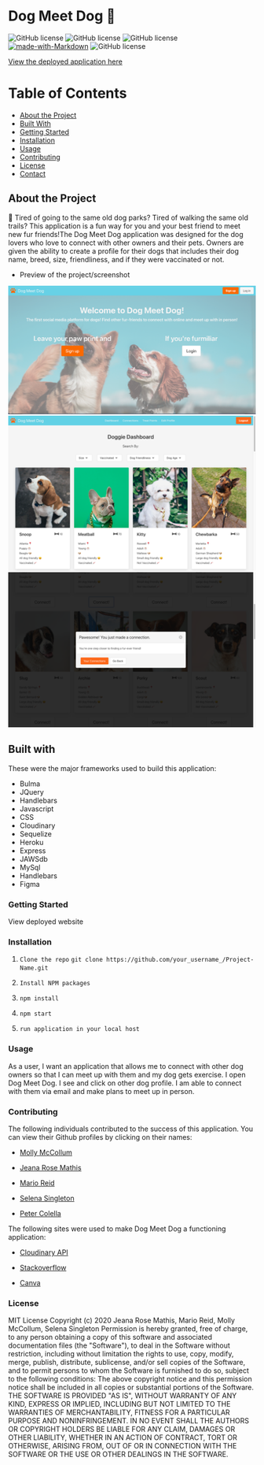 # Dog Meet Dog 🐶

![GitHub license](https://img.shields.io/badge/license-MIT-blue.svg)
![GitHub license](https://img.shields.io/badge/Javascript-yellow)
![GitHub license](https://img.shields.io/badge/-node.js-green)
[![made-with-Markdown](https://img.shields.io/badge/Made%20with-Markdown-1f425f.svg)](http://commonmark.org)
![GitHub license](https://img.shields.io/badge/mySQL-blue)

[View the deployed application here](https://github.com/mollymccollumwx/project2)
# Table of Contents

* [About the Project](#about-the-project)
* [Built With](#built-with)
* [Getting Started](#getting-started)
* [Installation](#installation)
* [Usage](#usage)
* [Contributing](#contributing)
* [License](#license)
* [Contact](#contact)

## About the Project 

🐾 Tired of going to the same old dog parks? Tired of walking the same old trails? This application is a fun way for you and your best friend to meet new fur friends!The Dog Meet Dog application was designed for the dog lovers who love to connect with other owners and their pets. Owners are given the ability to create a profile for their dogs that includes their dog name, breed, size, friendliness, and if they were vaccinated or not. 

* Preview of the project/screenshot 

![Dog Meet Dog](./public/assets/images/homePage.png)
![Dashboard](./public/assets/images/doggieDashboard.png)
![Dashboard](./public/assets/images/connectionMadeAlert.png)

## Built with 

These were the major frameworks used to build this application:  

* Bulma 
* JQuery 
* Handlebars 
* Javascript 
* CSS   
* Cloudinary
* Sequelize 
* Heroku 
* Express 
* JAWSdb 
* MySql 
* Handlebars 
* Figma 

### Getting Started 
View deployed website


### Installation 

1.  `Clone the repo`
    `git clone https://github.com/your_username_/Project-Name.git`

2.  `Install NPM packages`

3.  `npm install`

4. `npm start`

5. `run application in your local host`

### Usage 

As a user, I want an application that allows me to connect with other dog owners so that I can meet up with them and my dog gets exercise. I open Dog Meet Dog. I see and click on other dog profile. I am able to connect with them via email and make plans to meet up in person.

### Contributing

The following individuals contributed to the success of this application. You can view their Github profiles by clicking on their names:

* [Molly McCollum](https://github.com/mollymccollumwx)

* [Jeana Rose Mathis](https://github.com/jeanarose)

* [Mario Reid](https://github.com/MarioReid)  

* [Selena Singleton](https://github.com/ssingle7) 

* [Peter Colella](https://github.com/petercolella)

The following sites were used to make Dog Meet Dog a functioning application: 

* [Cloudinary API](https://cloudinary.com/documentation/image_upload_api_reference)    

* [Stackoverflow](https://stackoverflow.com/)        

* [Canva](https://www.canva.com/)


### License  

MIT License
Copyright (c) 2020 Jeana Rose Mathis, Mario Reid, Molly McCollum, Selena Singleton 
Permission is hereby granted, free of charge, to any person obtaining a copy
of this software and associated documentation files (the "Software"), to deal
in the Software without restriction, including without limitation the rights
to use, copy, modify, merge, publish, distribute, sublicense, and/or sell
copies of the Software, and to permit persons to whom the Software is
furnished to do so, subject to the following conditions:
The above copyright notice and this permission notice shall be included in all
copies or substantial portions of the Software.
THE SOFTWARE IS PROVIDED "AS IS", WITHOUT WARRANTY OF ANY KIND, EXPRESS OR
IMPLIED, INCLUDING BUT NOT LIMITED TO THE WARRANTIES OF MERCHANTABILITY,
FITNESS FOR A PARTICULAR PURPOSE AND NONINFRINGEMENT. IN NO EVENT SHALL THE
AUTHORS OR COPYRIGHT HOLDERS BE LIABLE FOR ANY CLAIM, DAMAGES OR OTHER
LIABILITY, WHETHER IN AN ACTION OF CONTRACT, TORT OR OTHERWISE, ARISING FROM,
OUT OF OR IN CONNECTION WITH THE SOFTWARE OR THE USE OR OTHER DEALINGS IN THE
SOFTWARE.
